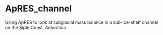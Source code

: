 # ApRES_channel
Using ApRES to look at subglacial mass balance in a sub-ice-shelf channel on the Siple Coast, Antarctica
